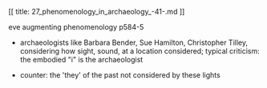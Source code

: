 [[
title: 27_phenomenology_in_archaeology_-41-.md
]]

eve augmenting phenomenology p584-5

+ archaeologists like Barbara Bender, Sue Hamilton, Christopher Tilley, considering how sight, sound, at a location considered; typical criticism: the embodied "i" is the archaeologist

+ counter: the 'they' of the past not considered by these lights
